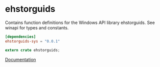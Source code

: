 # ehstorguids #
Contains function definitions for the Windows API library ehstorguids. See winapi for types and constants.

```toml
[dependencies]
ehstorguids-sys = "0.0.1"
```

```rust
extern crate ehstorguids;
```

[Documentation](https://retep998.github.io/doc/winapi/ehstorguids/)
